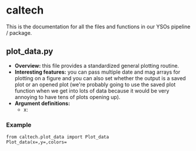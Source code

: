 # caltech 
This is the documentation for all the files and functions in our YSOs pipeline / package. 

## plot_data.py
- **Overview:** this file provides a standardized general plotting routine. 
- **Interesting features:** you can pass multiple date and mag arrays for plotting on a figure and you can also set whether the output is a saved plot or an opened plot (we're probably going to use the saved plot function when we get into lots of data because it would be very annoying to have tens of plots opening up).  
- **Argument definitions:** 
  - x: 
### Example
```
from caltech.plot_data import Plot_data
Plot_data(x=,y=,colors=

